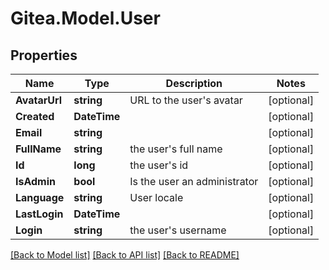 
# Gitea.Model.User

## Properties

Name | Type | Description | Notes
------------ | ------------- | ------------- | -------------
**AvatarUrl** | **string** | URL to the user&#39;s avatar | [optional] 
**Created** | **DateTime** |  | [optional] 
**Email** | **string** |  | [optional] 
**FullName** | **string** | the user&#39;s full name | [optional] 
**Id** | **long** | the user&#39;s id | [optional] 
**IsAdmin** | **bool** | Is the user an administrator | [optional] 
**Language** | **string** | User locale | [optional] 
**LastLogin** | **DateTime** |  | [optional] 
**Login** | **string** | the user&#39;s username | [optional] 

[[Back to Model list]](../README.md#documentation-for-models)
[[Back to API list]](../README.md#documentation-for-api-endpoints)
[[Back to README]](../README.md)

